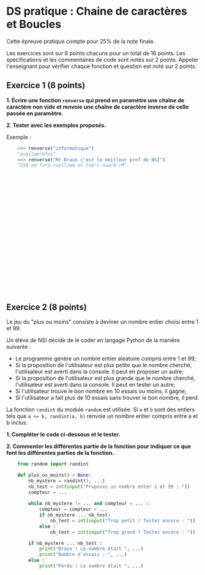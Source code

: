 # DS pratique : Chaine de caractères et Boucles

Cette épreuve pratique compte pour $25\%$ de la note finale.

Les exercices sont sur 8 points chacuns pour un total de 16 points.
Les spécifications et les commentaires de code sont notés sur 2 points.
Appeler l'enseignant pour vérifier chaque fonction et question est noté sur 2 points.

## Exercice 1 (8 points)

**1. Écrire une fonction `renverse` qui prend en paramètre une chaîne de caractère non vide et renvoie une chaîne de caractère inverse de celle passée en paramètre.**

**2. Tester avec les exemples proposés.**

Exemple :

```python
    >>> renverse("informatique")
    "euqitamrofni"
    >>> renverse("Mr Braun c'est le meilleur prof de NSI")
    "ISN ed forp ruelliem el tse'c nuarB rM"
```

<br>
<br>
<br>
<br>
<br>
<br>
<br>
<br>
<br>
<br>
<br>
<br>
<br>
<br>
<br>
<br>
<br>
<br>

## Exercice 2 (8 points)

Le jeu du "plus ou moins" consiste à deviner un nombre entier choisi entre 1 et 99.

Un élève de NSI décide de le coder en langage Python de la manière suivante : 

- Le programme génère un nombre entier aléatoire compris entre 1 et 99;
- Si la proposition de l'utilisateur est plus petite que le nombre cherché, l'utilisateur est averti dans la console. Il peut en proposer un autre;
- Si la proposition de l'utilisateur est plus grande que le nombre cherché, l'utilisateur est averti dans la console. Il peut en tester un autre;
- Si l'utilisateur trouve le bon nombre en 10 essais ou moins, il gagne;
- Si l'utilisateur a fait plus de 10 essais sans trouver le bon nombre, il perd.

La fonction `randint` du module `random` est utilisée.
Si `a` et `b` sont des entiers tels que `a <= b, randint(a, b)` renvoie un nombre entier compris entre a et b inclus.

**1. Compléter le code ci-dessous et le tester.**

**2. Commenter les différentes partie de la fonction pour indiquer ce que font les différentes parties de la fonction.**

```python {.line-numbers}
    from random import randint

    def plus_ou_moins()-> None:
        nb_mystere = randint(1, ...)
        nb_test = int(input("Proposez un nombre enter 1 et 99 : "))
        compteur = ...
        
        while nb_mystere != ... and compteur < ... :
            compteur = compteur + ...
            if nb_mystere ... nb_test:
                nb_test = int(input("Trop petit ! Testez encore : "))
            else : 
                nb_test = int(input("Trop grand ! Testes encore : "))

        if nb_mystere ... nb_test : 
            print("Bravo ! Le nombre était ", ...)
            print("Nombre d'essais : ", ...)
        else :
            print("Perdu ! Le nombre était ", ...)
```
